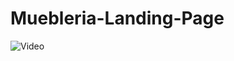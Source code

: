 # Muebleria-Landing-Page
![Video](https://github.com/macknilan/Muebleria-Landing-Page/blob/master/video_page.gif)

